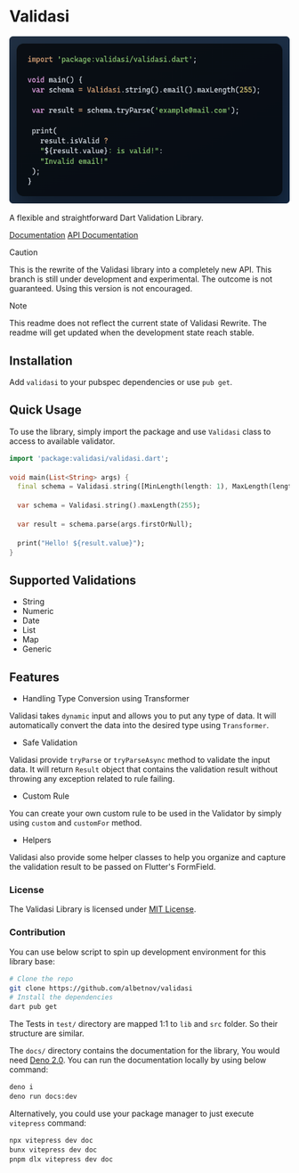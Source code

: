 # Validasi

![image](https://github.com/albetnov/validasi/blob/main/img/validasi.png?raw=true)

A flexible and straightforward Dart Validation Library.

[Documentation](https://albetnov.github.io/validasi/)
[API Documentation](https://pub.dev/documentation/validasi/latest)

> [!CAUTION]
> This is the rewrite of the Validasi library into a completely new API. This branch is still under development and experimental. The outcome is not guaranteed. Using this version is not encouraged.

> [!NOTE]
> This readme does not reflect the current state of Validasi Rewrite. The readme will get updated when the development state reach stable.

## Installation

Add `validasi` to your pubspec dependencies or use `pub get`.

## Quick Usage

To use the library, simply import the package and use `Validasi` class to access to available
validator.

```dart
import 'package:validasi/validasi.dart';

void main(List<String> args) {
  final schema = Validasi.string([MinLength(length: 1), MaxLength(length: 255)]);

  var schema = Validasi.string().maxLength(255);

  var result = schema.parse(args.firstOrNull);

  print("Hello! ${result.value}");
}
```

## Supported Validations

- String
- Numeric
- Date
- List
- Map
- Generic

## Features

- Handling Type Conversion using Transformer

Validasi takes `dynamic` input and allows you to put any type of data. It will automatically convert the data into the desired type using `Transformer`.

- Safe Validation

Validasi provide `tryParse` or `tryParseAsync` method to validate the input data. It will return `Result` object that contains the validation result without
throwing any exception related to rule failing.

- Custom Rule

You can create your own custom rule to be used in the Validator by simply using `custom` and `customFor` method.

- Helpers

Validasi also provide some helper classes to help you organize and capture the validation result to be passed on Flutter's FormField.

### License

The Validasi Library is licensed under [MIT License](./LICENSE).

### Contribution

You can use below script to spin up development environment for this library base:

```bash
# Clone the repo
git clone https://github.com/albetnov/validasi
# Install the dependencies
dart pub get
```

The Tests in `test/` directory are mapped 1:1 to `lib` and `src` folder. So their structure are similar.

The `docs/` directory contains the documentation for the library, You would need [Deno 2.0](https://deno.com/). You can run the documentation locally by using below command:

```bash
deno i
deno run docs:dev
```

Alternatively, you could use your package manager to just execute `vitepress` command:

```bash
npx vitepress dev doc
bunx vitepress dev doc
pnpm dlx vitepress dev doc
```
